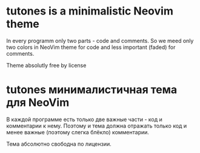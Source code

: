 # tutones is a minimalistic Neovim theme

In every programm only two parts - code and comments. So  we meed only two
colors in NeoVim theme for code and less important (faded) for comments.

Theme absolutly free by license


# tutones минималистичная тема для NeoVim

В каждой программе есть только две важные части - код и комментарии к нему.
Поэтому и тема должна отражать только код и менее важные (поэтому слегка
блёкло) комментарии.

Тема абсолютно свободна по лицензии.
